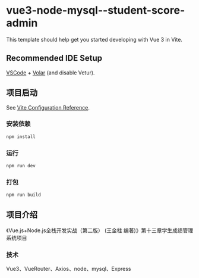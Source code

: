 # vue3-node-mysql--student-score-admin

This template should help get you started developing with Vue 3 in Vite.

## Recommended IDE Setup

[VSCode](https://code.visualstudio.com/) + [Volar](https://marketplace.visualstudio.com/items?itemName=Vue.volar) (and disable Vetur).

## 项目启动

See [Vite Configuration Reference](https://vite.dev/config/).

### 安装依赖

```sh
npm install
```

### 运行

```sh
npm run dev
```

### 打包

```sh
npm run build
```

## 项目介绍

《Vue.js+Node.js全栈开发实战（第二版） (王金柱 编著)》第十三章学生成绩管理系统项目

### 技术

Vue3、VueRouter、Axios、node、mysql、Express